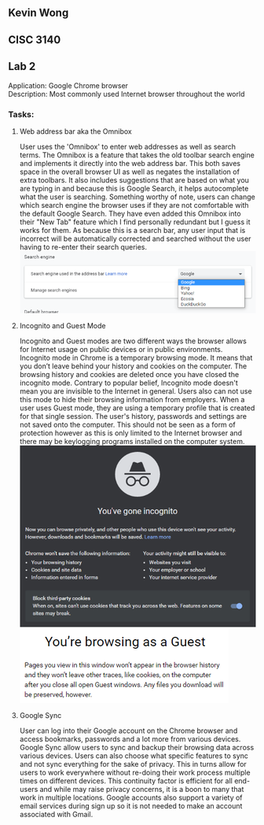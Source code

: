 ## Kevin Wong  
## CISC 3140  
## Lab 2  
Application: Google Chrome browser  
Description: Most commonly used Internet browser throughout the world

### Tasks:  
1. Web address bar aka the Omnibox

   User uses the 'Omnibox' to enter web addresses as well as search terms. 
   The Omnibox is a feature that takes the old toolbar search engine and implements it directly into the web address bar. This both saves space in the overall browser UI as well as negates the installation of extra toolbars. It also includes suggestions that are based on what you are typing in and because this is Google Search, it helps autocomplete what the user is searching. Something worthy of note, users can change which search engine the browser uses if they are not comfortable with the default Google Search. They have even added this Omnibox into their "New Tab" feature which I find personally redundant but I guess it works for them. As because this is a search bar, any user input that is incorrect will be automatically corrected and searched without the user having to re-enter their search queries.  
   ![img1](/Images/img1.PNG)

2. Incognito and Guest Mode

   Incognito and Guest modes are two different ways the browser allows for Internet usage on public devices or in public environments.  
   Incognito mode in Chrome is a temporary browsing mode. It means that you don’t leave behind your history and cookies on the computer. The browsing history and cookies are deleted once you have closed the incognito mode. Contrary to popular belief, Incognito mode doesn't mean you are invisible to the Internet in general. Users also can not use this mode to hide their browsing information from employers. When a user uses Guest mode, they are using a temporary profile that is created for that single session. The user's history, passwords and settings are not saved onto the computer. This should not be seen as a form of protection however as this is only limited to the Internet browser and there may be keylogging programs installed on the computer system.  
   ![img2](/Images/img2.PNG)  
   ![img3](/Images/img3.PNG)

3. Google Sync

   User can log into their Google account on the Chrome browser and access bookmarks, passwords and a lot more from various devices.  
   Google Sync allow users to sync and backup their browsing data across various devices. Users can also choose what specific features to sync and not sync everything for the sake of privacy. This in turns allow for users to work everywhere without re-doing their work process multiple times on different devices. This continuity factor is efficient for all end-users and while may raise privacy concerns, it is a boon to many that work in multiple locations. Google accounts also support a variety of email services during sign up so it is not needed to make an account associated with Gmail. 
